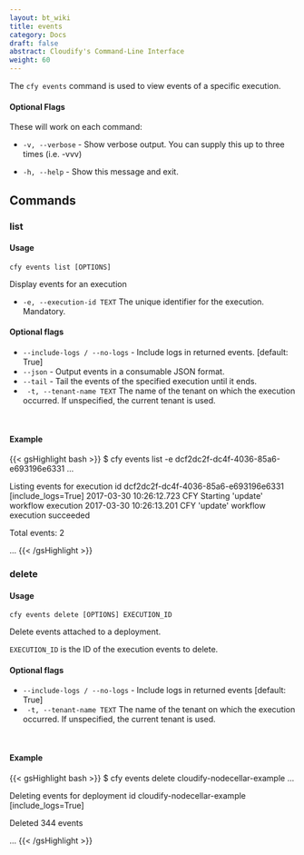 ```yaml
---
layout: bt_wiki
title: events
category: Docs
draft: false
abstract: Cloudify's Command-Line Interface
weight: 60
---
```


The `cfy events` command is used to view events of a specific execution.

#### Optional Flags

These will work on each command:

* `-v, --verbose` - Show verbose output. You can supply this up to three times (i.e. -vvv)

* `-h, --help` - Show this message and exit.

## Commands

### list

#### Usage 
`cfy events list [OPTIONS]`

Display events for an execution

*  `-e, --execution-id TEXT`     The unique identifier for the execution. Mandatory.
                              

#### Optional flags


*  `--include-logs / --no-logs` - 
						Include logs in returned events. [default: True]
*  `--json` -           Output events in a consumable JSON format.
*  `--tail` -           Tail the events of the specified execution until
                      	it ends.
*  ` -t, --tenant-name TEXT`      The name of the tenant on which the execution occurred. If unspecified, the current tenant is used.



&nbsp;
#### Example
{{< gsHighlight  bash  >}}
$ cfy events list -e dcf2dc2f-dc4f-4036-85a6-e693196e6331
...

Listing events for execution id dcf2dc2f-dc4f-4036-85a6-e693196e6331 [include_logs=True]
2017-03-30 10:26:12.723  CFY <cloudify-nodecellar-example> Starting 'update' workflow execution
2017-03-30 10:26:13.201  CFY <cloudify-nodecellar-example> 'update' workflow execution succeeded

Total events: 2

...
{{< /gsHighlight >}}

### delete

#### Usage 
`cfy events delete [OPTIONS] EXECUTION_ID`

Delete events attached to a deployment.

`EXECUTION_ID` is the ID of the execution events to delete.

#### Optional flags

*  `--include-logs / --no-logs` - 
						Include logs in returned events [default: True]
*  ` -t, --tenant-name TEXT`      The name of the tenant on which the execution occurred. If unspecified, the current tenant is used.


&nbsp;
#### Example

{{< gsHighlight  bash  >}}
$ cfy events delete cloudify-nodecellar-example
...

Deleting events for deployment id cloudify-nodecellar-example [include_logs=True]

Deleted 344 events

...
{{< /gsHighlight >}}